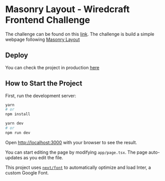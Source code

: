 # Masonry Layout - Wiredcraft Frontend Challenge

The challenge can be found on this [link](https://github.com/Wiredcraft/test-frontend).
The challenge is build a simple webpage following [Masonry Layout](https://www.sitepoint.com/understanding-masonry-layout/)

## Deploy
You can check the project in production [here](https://masonry-layout-challenge-2yuprpbvz-paulomarian0.vercel.app)

## How to Start the Project

First, run the development server:

```bash
yarn
# or
npm install

yarn dev
# or
npm run dev 
```

Open [http://localhost:3000](http://localhost:3000) with your browser to see the result.

You can start editing the page by modifying `app/page.tsx`. The page auto-updates as you edit the file.

This project uses [`next/font`](https://nextjs.org/docs/basic-features/font-optimization) to automatically optimize and load Inter, a custom Google Font.

